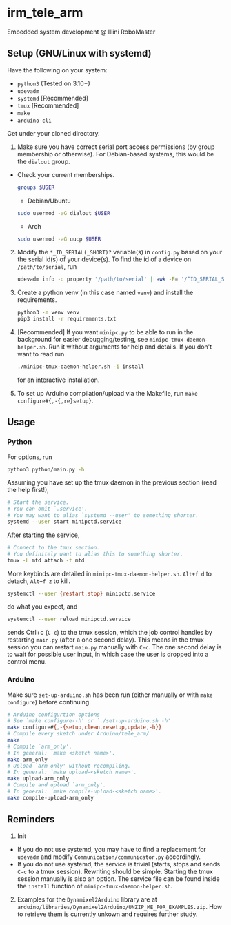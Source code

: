 # irm_tele_arm
Embedded system development @ Illini RoboMaster
## Setup (GNU/Linux with systemd)
Have the following on your system:
- `python3` (Tested on 3.10+)
- `udevadm`
- `systemd` [Recommended]
- `tmux` [Recommended]
- `make`
- `arduino-cli`


Get under your cloned directory.
1. Make sure you have correct serial port access permissions (by group membership or otherwise). For Debian-based systems, this would be the `dialout` group.
- Check your current memberships.
    ```sh
    groups $USER
    ```
    - Debian/Ubuntu
    ```sh
    sudo usermod -aG dialout $USER
    ```
    - Arch
    ```sh
    sudo usermod -aG uucp $USER
    ```
2. Modify the `*_ID_SERIAL(_SHORT)?` variable(s) in `config.py` based on your the serial id(s) of your device(s). To find the id of a device on `/path/to/serial`, run
    ```sh
    udevadm info -q property '/path/to/serial' | awk -F= '/^ID_SERIAL_SHORT/ { print $2 }'
    ```
3. Create a python venv (in this case named `venv`) and install the requirements.
   ```sh
   python3 -m venv venv
   pip3 install -r requirements.txt
   ```
4. [Recommended] If you want `minipc.py` to be able to run in the background for easier debugging/testing, see `minipc-tmux-daemon-helper.sh`. Run it without arguments for help and details. If you don't want to read run
    ```sh
    ./minipc-tmux-daemon-helper.sh -i install
    ```
    for an interactive installation.

5. To set up Arduino compilation/upload via the Makefile, run `make configure#{,-{,re}setup}`.

## Usage
### Python
For options, run
```sh
python3 python/main.py -h
```
Assuming you have set up the tmux daemon in the previous section (read the help first!),
```sh
# Start the service.
# You can omit `.service'.
# You may want to alias `systemd --user' to something shorter.
systemd --user start minipctd.service
```
After starting the service,
```sh
# Connect to the tmux section.
# You definitely want to alias this to something shorter.
tmux -L mtd attach -t mtd
```
More keybinds are detailed in `minipc-tmux-daemon-helper.sh`. `Alt+f d` to detach, `Alt+f z` to kill.
```sh
systemctl --user {restart,stop} minipctd.service
```
do what you expect, and
```sh
systemctl --user reload minipctd.service
```
sends Ctrl+c (`C-c`) to the tmux session, which the job control handles by restarting `main.py` (after a one second delay). This means in the tmux session you can restart `main.py` manually with `C-c`. The one second delay is to wait for possible user input, in which case the user is dropped into a control menu.
### Arduino
Make sure `set-up-arduino.sh` has been run (either manually or with `make configure`) before continuing.
```sh
# Arduino configurtion options
# See `make configure--h' or `./set-up-arduino.sh -h'.
make configure#{,-{setup,clean,resetup,update,-h}}
# Compile every sketch under Arduino/tele_arm/
make
# Compile `arm_only'.
# In general: `make <sketch name>'.
make arm_only
# Upload `arm_only' without recompiling.
# In general: `make upload-<sketch name>'.
make upload-arm_only
# Compile and upload `arm_only'.
# In general: `make compile-upload-<sketch name>'.
make compile-upload-arm_only
```

## Reminders
1. Init
- If you do not use systemd, you may have to find a replacement for `udevadm` and modify `Communication/communicator.py` accordingly.
- If you do not use systemd, the service is trivial (starts, stops and sends `C-c` to a tmux session). Rewriting should be simple. Starting the tmux session manually is also an option. The service file can be found inside the `install` function of `minipc-tmux-daemon-helper.sh`.
2. Examples for the `Dynamixel2Arduino` library are at `arduino/libraries/Dynamixel2Arduino/UNZIP_ME_FOR_EXAMPLES.zip`. How to retrieve them is currently unkown and requires further study.
